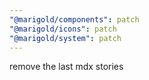 ```yaml
---
"@marigold/components": patch
"@marigold/icons": patch
"@marigold/system": patch
---
```


remove the last mdx stories
